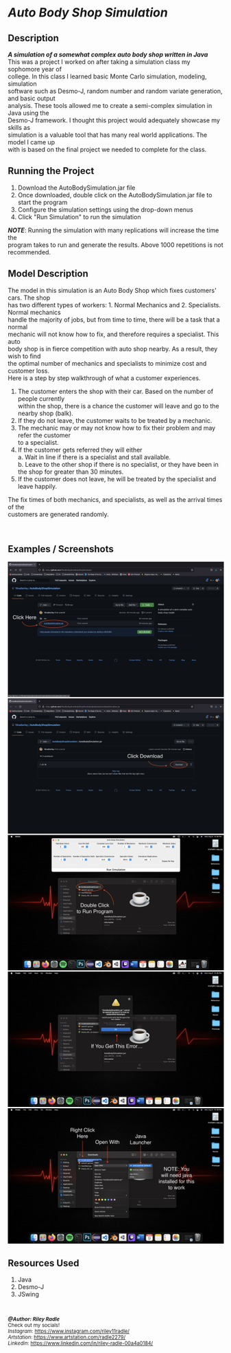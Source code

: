 # *Auto Body Shop Simulation*

## Description
__*A simulation of a somewhat complex auto body shop written in Java*__  
This was a project I worked on after taking a simulation class my sophomore year of  
college. In this class I learned basic Monte Carlo simulation, modeling, simulation  
software such as Desmo-J, random number and random variate generation, and basic output  
analysis.  These tools allowed me to create a semi-complex simulation in Java using the  
Desmo-J framework.  I thought this project would adequately showcase my skills as  
simulation is a valuable tool that has many real world applications. The model I came up  
with is based on the final project we needed to complete for the class.  

## Running the Project 
1. Download the AutoBodySimulation.jar file
2. Once downloaded, double click on the AutoBodySimulation.jar file to start the program
3. Configure the simulation settings using the drop-down menus
4. Click "Run Simulation" to run the simulation  

__*NOTE*__: Running the simulation with many replications will increase the time the  
program takes to run and generate the results.  Above 1000 repetitions is not recommended.

## Model Description
The model in this simulation is an Auto Body Shop which fixes customers' cars.  The shop  
has two different types of workers: 1. Normal Mechanics and 2. Specialists. Normal mechanics  
handle the majority of jobs, but from time to time, there will be a task that a normal  
mechanic will not know how to fix, and therefore requires a specialist. This auto  
body shop is in fierce competition with auto shop nearby. As a result, they wish to find  
the optimal number of mechanics and specialists to minimize cost and customer loss.  
Here is a step by step walkthrough of what a customer experiences.  
1. The customer enters the shop with their car.  Based on the number of people currently  
within the shop, there is a chance the customer will leave and go to the nearby shop (balk).
2. If they do not leave, the customer waits to be treated by a mechanic.
3. The mechanic may or may not know how to fix their problem and may refer the customer  
to a specialist. 
4. If the customer gets referred they will either  
    a. Wait in line if there is a specialist and stall available.  
    b. Leave to the other shop if there is no specialist, or they have been in  
    the shop for greater than 30 minutes.
5. If the customer does not leave, he will be treated by the specialist and leave happily.  

The fix times of both mechanics, and specialists, as well as the arrival times of the  
customers are generated randomly.

<br>

## Examples / Screenshots
![ClickAutoBodySimulation.jar](screenshots/ClickHere.png)
![DownloadAutoBodySimualtion.jar](screenshots/Download.png)
![DoubleClickJarFile](screenshots/DoubleClick.png)
![ErrorMessage](screenshots/Error.png)
![RightClickAutoBodySimulation.jar](screenshots/RightClick.png)


## Resources Used
1. Java
2. Desmo-J
3. JSwing

<br>  

<small>  

__*@Author: Riley Radle*__  
Check out my socials!  
*Instagram*: https://www.instagram.com/riley11radle/  
*Artstation*: https://www.artstation.com/radle2279/    
*Linkedin*: https://www.linkedin.com/in/riley-radle-00a4a0184/

</small>


